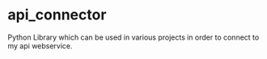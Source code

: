 # api_connector
Python Library which can be used in various projects in order to connect to my api webservice.

